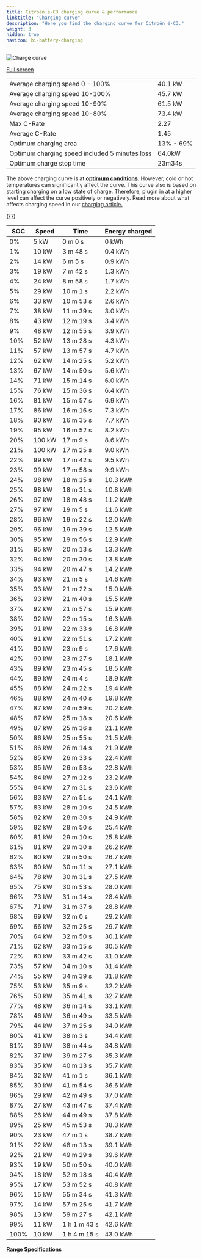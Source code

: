 ```yaml
---
title: Citroën ë-C3 charging curve & performance
linktitle: "Charging curve"
description: "Here you find the charging curve for Citroën ë-C3."
weight: 3
hidden: true
navicon: bi-battery-charging
---
```

<!-- markdownlint-disable MD033 -->
<img src="/images/models/citroën/ë-c3/ë-c3/chargingcurve.svg" alt="Charge curve" class="img-fluid">

[Full screen](/images/models/citroën/ë-c3/ë-c3/chargingcurve.svg)


<table class="table table-striped border">
<tbody>
<tr>
<td>Average charging speed 0 - 100%</td><td>40.1 kW</td>
</tr>
<tr>
<td>Average charging speed 10-100%</td><td>45.7 kW</td>
</tr>
<tr>
<td>Average charging speed 10-90%</td><td>61.5 kW</td>
</tr>
<tr>
<td>Average charging speed 10-80%</td><td>73.4 kW</td>
</tr>
<tr>
<td>Max C-Rate</td><td>2.27</td>
</tr>
<tr>
<td>Average C-Rate</td><td>1.45</td>
</tr>
<tr>
<td>Optimum charging area</td><td>13% - 69%</td>
</tr>
<tr>
<td>Optimum charging speed included 5 minutes loss</td><td>64.0kW</td>
</tr>
<tr>
<td>Optimum charge stop time</td><td>23m34s</td>
</tr>
</tbody>
</table>


The above charging curve is at **[optimum conditions](../../../../../technology/battery/charging/#temperature)**. However, cold or hot temperatures can significantly affect the curve. This curve also is based on starting charging on a low state of charge. Therefore, plugin in at a higher level can affect the curve positively or negatively. Read more about what affects charging speed in our [charging article.](../../../../../technology/battery/charging/)


{{<evkxdisplayaddarticle />}}
<table class="table table-striped border">
<thead>
<tr><th>SOC</th><th>Speed</th><th>Time</th><th>Energy charged</th></tr>
</thead>
<tbody>
<tr>
<td>0%</td><td>5 kW</td><td> 0 m 0 s </td><td>0 kWh </td>
</tr>
<tr>
<td>1%</td><td>10 kW</td><td> 3 m 48 s </td><td>0.4 kWh </td>
</tr>
<tr>
<td>2%</td><td>14 kW</td><td> 6 m 5 s </td><td>0.9 kWh </td>
</tr>
<tr>
<td>3%</td><td>19 kW</td><td> 7 m 42 s </td><td>1.3 kWh </td>
</tr>
<tr>
<td>4%</td><td>24 kW</td><td> 8 m 58 s </td><td>1.7 kWh </td>
</tr>
<tr>
<td>5%</td><td>29 kW</td><td> 10 m 1 s </td><td>2.2 kWh </td>
</tr>
<tr>
<td>6%</td><td>33 kW</td><td> 10 m 53 s </td><td>2.6 kWh </td>
</tr>
<tr>
<td>7%</td><td>38 kW</td><td> 11 m 39 s </td><td>3.0 kWh </td>
</tr>
<tr>
<td>8%</td><td>43 kW</td><td> 12 m 19 s </td><td>3.4 kWh </td>
</tr>
<tr>
<td>9%</td><td>48 kW</td><td> 12 m 55 s </td><td>3.9 kWh </td>
</tr>
<tr>
<td>10%</td><td>52 kW</td><td> 13 m 28 s </td><td>4.3 kWh </td>
</tr>
<tr>
<td>11%</td><td>57 kW</td><td> 13 m 57 s </td><td>4.7 kWh </td>
</tr>
<tr>
<td>12%</td><td>62 kW</td><td> 14 m 25 s </td><td>5.2 kWh </td>
</tr>
<tr>
<td>13%</td><td>67 kW</td><td> 14 m 50 s </td><td>5.6 kWh </td>
</tr>
<tr>
<td>14%</td><td>71 kW</td><td> 15 m 14 s </td><td>6.0 kWh </td>
</tr>
<tr>
<td>15%</td><td>76 kW</td><td> 15 m 36 s </td><td>6.4 kWh </td>
</tr>
<tr>
<td>16%</td><td>81 kW</td><td> 15 m 57 s </td><td>6.9 kWh </td>
</tr>
<tr>
<td>17%</td><td>86 kW</td><td> 16 m 16 s </td><td>7.3 kWh </td>
</tr>
<tr>
<td>18%</td><td>90 kW</td><td> 16 m 35 s </td><td>7.7 kWh </td>
</tr>
<tr>
<td>19%</td><td>95 kW</td><td> 16 m 52 s </td><td>8.2 kWh </td>
</tr>
<tr>
<td>20%</td><td>100 kW</td><td> 17 m 9 s </td><td>8.6 kWh </td>
</tr>
<tr>
<td>21%</td><td>100 kW</td><td> 17 m 25 s </td><td>9.0 kWh </td>
</tr>
<tr>
<td>22%</td><td>99 kW</td><td> 17 m 42 s </td><td>9.5 kWh </td>
</tr>
<tr>
<td>23%</td><td>99 kW</td><td> 17 m 58 s </td><td>9.9 kWh </td>
</tr>
<tr>
<td>24%</td><td>98 kW</td><td> 18 m 15 s </td><td>10.3 kWh </td>
</tr>
<tr>
<td>25%</td><td>98 kW</td><td> 18 m 31 s </td><td>10.8 kWh </td>
</tr>
<tr>
<td>26%</td><td>97 kW</td><td> 18 m 48 s </td><td>11.2 kWh </td>
</tr>
<tr>
<td>27%</td><td>97 kW</td><td> 19 m 5 s </td><td>11.6 kWh </td>
</tr>
<tr>
<td>28%</td><td>96 kW</td><td> 19 m 22 s </td><td>12.0 kWh </td>
</tr>
<tr>
<td>29%</td><td>96 kW</td><td> 19 m 39 s </td><td>12.5 kWh </td>
</tr>
<tr>
<td>30%</td><td>95 kW</td><td> 19 m 56 s </td><td>12.9 kWh </td>
</tr>
<tr>
<td>31%</td><td>95 kW</td><td> 20 m 13 s </td><td>13.3 kWh </td>
</tr>
<tr>
<td>32%</td><td>94 kW</td><td> 20 m 30 s </td><td>13.8 kWh </td>
</tr>
<tr>
<td>33%</td><td>94 kW</td><td> 20 m 47 s </td><td>14.2 kWh </td>
</tr>
<tr>
<td>34%</td><td>93 kW</td><td> 21 m 5 s </td><td>14.6 kWh </td>
</tr>
<tr>
<td>35%</td><td>93 kW</td><td> 21 m 22 s </td><td>15.0 kWh </td>
</tr>
<tr>
<td>36%</td><td>93 kW</td><td> 21 m 40 s </td><td>15.5 kWh </td>
</tr>
<tr>
<td>37%</td><td>92 kW</td><td> 21 m 57 s </td><td>15.9 kWh </td>
</tr>
<tr>
<td>38%</td><td>92 kW</td><td> 22 m 15 s </td><td>16.3 kWh </td>
</tr>
<tr>
<td>39%</td><td>91 kW</td><td> 22 m 33 s </td><td>16.8 kWh </td>
</tr>
<tr>
<td>40%</td><td>91 kW</td><td> 22 m 51 s </td><td>17.2 kWh </td>
</tr>
<tr>
<td>41%</td><td>90 kW</td><td> 23 m 9 s </td><td>17.6 kWh </td>
</tr>
<tr>
<td>42%</td><td>90 kW</td><td> 23 m 27 s </td><td>18.1 kWh </td>
</tr>
<tr>
<td>43%</td><td>89 kW</td><td> 23 m 45 s </td><td>18.5 kWh </td>
</tr>
<tr>
<td>44%</td><td>89 kW</td><td> 24 m 4 s </td><td>18.9 kWh </td>
</tr>
<tr>
<td>45%</td><td>88 kW</td><td> 24 m 22 s </td><td>19.4 kWh </td>
</tr>
<tr>
<td>46%</td><td>88 kW</td><td> 24 m 40 s </td><td>19.8 kWh </td>
</tr>
<tr>
<td>47%</td><td>87 kW</td><td> 24 m 59 s </td><td>20.2 kWh </td>
</tr>
<tr>
<td>48%</td><td>87 kW</td><td> 25 m 18 s </td><td>20.6 kWh </td>
</tr>
<tr>
<td>49%</td><td>87 kW</td><td> 25 m 36 s </td><td>21.1 kWh </td>
</tr>
<tr>
<td>50%</td><td>86 kW</td><td> 25 m 55 s </td><td>21.5 kWh </td>
</tr>
<tr>
<td>51%</td><td>86 kW</td><td> 26 m 14 s </td><td>21.9 kWh </td>
</tr>
<tr>
<td>52%</td><td>85 kW</td><td> 26 m 33 s </td><td>22.4 kWh </td>
</tr>
<tr>
<td>53%</td><td>85 kW</td><td> 26 m 53 s </td><td>22.8 kWh </td>
</tr>
<tr>
<td>54%</td><td>84 kW</td><td> 27 m 12 s </td><td>23.2 kWh </td>
</tr>
<tr>
<td>55%</td><td>84 kW</td><td> 27 m 31 s </td><td>23.6 kWh </td>
</tr>
<tr>
<td>56%</td><td>83 kW</td><td> 27 m 51 s </td><td>24.1 kWh </td>
</tr>
<tr>
<td>57%</td><td>83 kW</td><td> 28 m 10 s </td><td>24.5 kWh </td>
</tr>
<tr>
<td>58%</td><td>82 kW</td><td> 28 m 30 s </td><td>24.9 kWh </td>
</tr>
<tr>
<td>59%</td><td>82 kW</td><td> 28 m 50 s </td><td>25.4 kWh </td>
</tr>
<tr>
<td>60%</td><td>81 kW</td><td> 29 m 10 s </td><td>25.8 kWh </td>
</tr>
<tr>
<td>61%</td><td>81 kW</td><td> 29 m 30 s </td><td>26.2 kWh </td>
</tr>
<tr>
<td>62%</td><td>80 kW</td><td> 29 m 50 s </td><td>26.7 kWh </td>
</tr>
<tr>
<td>63%</td><td>80 kW</td><td> 30 m 11 s </td><td>27.1 kWh </td>
</tr>
<tr>
<td>64%</td><td>78 kW</td><td> 30 m 31 s </td><td>27.5 kWh </td>
</tr>
<tr>
<td>65%</td><td>75 kW</td><td> 30 m 53 s </td><td>28.0 kWh </td>
</tr>
<tr>
<td>66%</td><td>73 kW</td><td> 31 m 14 s </td><td>28.4 kWh </td>
</tr>
<tr>
<td>67%</td><td>71 kW</td><td> 31 m 37 s </td><td>28.8 kWh </td>
</tr>
<tr>
<td>68%</td><td>69 kW</td><td> 32 m 0 s </td><td>29.2 kWh </td>
</tr>
<tr>
<td>69%</td><td>66 kW</td><td> 32 m 25 s </td><td>29.7 kWh </td>
</tr>
<tr>
<td>70%</td><td>64 kW</td><td> 32 m 50 s </td><td>30.1 kWh </td>
</tr>
<tr>
<td>71%</td><td>62 kW</td><td> 33 m 15 s </td><td>30.5 kWh </td>
</tr>
<tr>
<td>72%</td><td>60 kW</td><td> 33 m 42 s </td><td>31.0 kWh </td>
</tr>
<tr>
<td>73%</td><td>57 kW</td><td> 34 m 10 s </td><td>31.4 kWh </td>
</tr>
<tr>
<td>74%</td><td>55 kW</td><td> 34 m 39 s </td><td>31.8 kWh </td>
</tr>
<tr>
<td>75%</td><td>53 kW</td><td> 35 m 9 s </td><td>32.2 kWh </td>
</tr>
<tr>
<td>76%</td><td>50 kW</td><td> 35 m 41 s </td><td>32.7 kWh </td>
</tr>
<tr>
<td>77%</td><td>48 kW</td><td> 36 m 14 s </td><td>33.1 kWh </td>
</tr>
<tr>
<td>78%</td><td>46 kW</td><td> 36 m 49 s </td><td>33.5 kWh </td>
</tr>
<tr>
<td>79%</td><td>44 kW</td><td> 37 m 25 s </td><td>34.0 kWh </td>
</tr>
<tr>
<td>80%</td><td>41 kW</td><td> 38 m 3 s </td><td>34.4 kWh </td>
</tr>
<tr>
<td>81%</td><td>39 kW</td><td> 38 m 44 s </td><td>34.8 kWh </td>
</tr>
<tr>
<td>82%</td><td>37 kW</td><td> 39 m 27 s </td><td>35.3 kWh </td>
</tr>
<tr>
<td>83%</td><td>35 kW</td><td> 40 m 13 s </td><td>35.7 kWh </td>
</tr>
<tr>
<td>84%</td><td>32 kW</td><td> 41 m 1 s </td><td>36.1 kWh </td>
</tr>
<tr>
<td>85%</td><td>30 kW</td><td> 41 m 54 s </td><td>36.6 kWh </td>
</tr>
<tr>
<td>86%</td><td>29 kW</td><td> 42 m 49 s </td><td>37.0 kWh </td>
</tr>
<tr>
<td>87%</td><td>27 kW</td><td> 43 m 47 s </td><td>37.4 kWh </td>
</tr>
<tr>
<td>88%</td><td>26 kW</td><td> 44 m 49 s </td><td>37.8 kWh </td>
</tr>
<tr>
<td>89%</td><td>25 kW</td><td> 45 m 53 s </td><td>38.3 kWh </td>
</tr>
<tr>
<td>90%</td><td>23 kW</td><td> 47 m 1 s </td><td>38.7 kWh </td>
</tr>
<tr>
<td>91%</td><td>22 kW</td><td> 48 m 13 s </td><td>39.1 kWh </td>
</tr>
<tr>
<td>92%</td><td>21 kW</td><td> 49 m 29 s </td><td>39.6 kWh </td>
</tr>
<tr>
<td>93%</td><td>19 kW</td><td> 50 m 50 s </td><td>40.0 kWh </td>
</tr>
<tr>
<td>94%</td><td>18 kW</td><td> 52 m 18 s </td><td>40.4 kWh </td>
</tr>
<tr>
<td>95%</td><td>17 kW</td><td> 53 m 52 s </td><td>40.8 kWh </td>
</tr>
<tr>
<td>96%</td><td>15 kW</td><td> 55 m 34 s </td><td>41.3 kWh </td>
</tr>
<tr>
<td>97%</td><td>14 kW</td><td> 57 m 25 s </td><td>41.7 kWh </td>
</tr>
<tr>
<td>98%</td><td>13 kW</td><td> 59 m 27 s </td><td>42.1 kWh </td>
</tr>
<tr>
<td>99%</td><td>11 kW</td><td>1 h 1 m 43 s </td><td>42.6 kWh </td>
</tr>
<tr>
<td>100%</td><td>10 kW</td><td>1 h 4 m 15 s </td><td>43.0 kWh </td>
</tr>
</tbody>
</table>

<div class="mt-3 mb-3">
<a href="../rangeandconsumption/" class="text-decoration-none text-black">
<strong><i class="bi-arrow-left"></i> Range </strong>
</a>
<a href="../specifications/" class="text-decoration-none text-black float-end">
<strong>Specifications <i class="bi-arrow-right"></i></strong>
</a>
</div>
